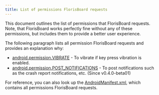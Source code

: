 ```yaml
---
title: List of permissions FlorisBoard requests
---
```


This document outlines the list of permissions that FlorisBoard requests. Note, that FlorisBoard works perfectly fine without any of these permissions, but includes them to provide a better user experience.

The following paragraph lists all permission FlorisBoard requests and provides an explanation why:

* [android.permission.VIBRATE](https://developer.android.com/reference/android/Manifest.permission#VIBRATE) - To vibrate if key press vibration is enabled.
* [android.permission.POST_NOTIFICATIONS](https://developer.android.com/reference/android/Manifest.permission#POST_NOTIFICATIONS) - To post notifications such as the crash report notifications, etc. (Since v0.4.0-beta01)

For reference, you can also look up the [AndroidManifest.xml](https://github.com/florisboard/florisboard/blob/main/app/src/main/AndroidManifest.xml), which contains all permissions FlorisBoard requests.
